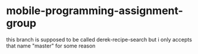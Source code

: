 # mobile-programming-assignment-group
this branch is supposed to be called derek-recipe-search but i only accepts that name "master" for some reason
